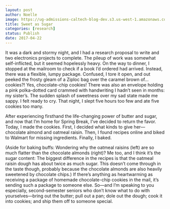 ```yaml
---
layout: post
author: Noelle
image: https://ug-admissions-caltech-blog-dev.s3.us-west-1.amazonaws.com/old_pictures/6a0105349b8251970b01b7c8e8a1da970b-800wi.jpg
title: Sweet as Sugar
categories: [research]
status: Publish
date: 2017-04-22
---
```


It was a dark and stormy night, and I had a research proposal to write and two electronics projects to complete. The pileup of work was somewhat self-inflicted, but it seemed hopelessly heavy. On the way to dinner, I stopped at the mailroom to check if a book I’d ordered had arrived. Instead, there was a flexible, lumpy package. Confused, I tore it open, and out peeked the frosty gleam of a Ziploc bag over the caramel brown of… cookies?! Yes, chocolate-chip cookies! There was also an envelope holding a pink polka-dotted card crammed with handwriting I hadn’t seen in months: my sister’s. The sudden splash of sweetness over my sad state made me sappy. I felt ready to cry. That night, I slept five hours too few and ate five cookies too many.

After experiencing firsthand the life-changing power of butter and sugar, and now that I’m home for Spring Break, I’ve decided to return the favor. Today, I made the cookies. First, I decided what kinds to give her—chocolate almond and oatmeal raisin. Then, I found recipes online and biked to Walmart for missing ingredients. Finally, I baked.

(Aside for baking buffs: Wondering why the oatmeal raisins (left) are so much flatter than the chocolate almonds (right)? Me too, and I think it’s the sugar content: The biggest difference in the recipes is that the oatmeal raisin dough has about twice as much sugar. This doesn’t come through in the taste though, probably because the chocolate almonds are also heavily sweetened by chocolate chips.)
If there’s anything as heartwarming as receiving a package of homemade chocolate-chip cookies in the mail, it’s sending such a package to someone else. So—and I’m speaking to you especially, second-semester seniors who don’t know what to do with yourselves—bring out the butter; pull out a pan; dole out the dough; cook it into cookies; and ship them off to someone special.

